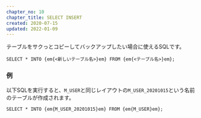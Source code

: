 ```yaml
---
chapter_no: 10
chapter_title: SELECT INSERT
created: 2020-07-15
updated: 2022-01-09
---
```

テーブルをサクっとコピーしてバックアップしたい場合に使えるSQLです。

```syntax:テーブルをコピーしてバックアップするSQL
SELECT * INTO {em{<新しいテーブル名>}em} FROM {em{<テーブル名>}em};
```

### 例
以下SQLを実行すると、`M_USER`と同じレイアウトの`M_USER_20201015`という名前のテーブルが作成されます。
```
SELECT * INTO {em{M_USER_20201015}em} FROM {em{M_USER}em};
```
